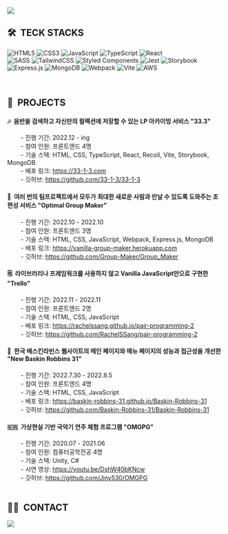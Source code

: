 <img src="https://capsule-render.vercel.app/api?type=soft&color=100f19&height=250&section=header&text=chaerin-dev&fontAlignY=45&fontSize=90&fontColor=f8247c&animation=blink&desc=WelcomeToMyGitHub&descSize=30&descAlignY=75">

<br>

## 🛠️ &nbsp;TECK STACKS

![HTML5](https://img.shields.io/badge/html5-%23E34F26.svg?style=for-the-badge&logo=html5&logoColor=white)
![CSS3](https://img.shields.io/badge/css3-%231572B6.svg?style=for-the-badge&logo=css3&logoColor=white)
![JavaScript](https://img.shields.io/badge/javascript-%23323330.svg?style=for-the-badge&logo=javascript&logoColor=%23F7DF1E)
![TypeScript](https://img.shields.io/badge/typescript-%23007ACC.svg?style=for-the-badge&logo=typescript&logoColor=white)
![React](https://img.shields.io/badge/react-%2320232a.svg?style=for-the-badge&logo=react&logoColor=%2361DAFB) <br/>
![SASS](https://img.shields.io/badge/SASS-hotpink.svg?style=for-the-badge&logo=SASS&logoColor=white)
![TailwindCSS](https://img.shields.io/badge/tailwindcss-%2338B2AC.svg?style=for-the-badge&logo=tailwind-css&logoColor=white)
![Styled Components](https://img.shields.io/badge/styled--components-DB7093?style=for-the-badge&logo=styled-components&logoColor=white)
![Jest](https://img.shields.io/badge/-jest-%23C21325?style=for-the-badge&logo=jest&logoColor=white)
![Storybook](https://img.shields.io/badge/-Storybook-FF4785?style=for-the-badge&logo=storybook&logoColor=white) <br/>
![Express.js](https://img.shields.io/badge/express.js-%23404d59.svg?style=for-the-badge&logo=express&logoColor=%2361DAFB)
![MongoDB](https://img.shields.io/badge/MongoDB-%234ea94b.svg?style=for-the-badge&logo=mongodb&logoColor=white)
![Webpack](https://img.shields.io/badge/webpack-%238DD6F9.svg?style=for-the-badge&logo=webpack&logoColor=black)
![Vite](https://img.shields.io/badge/vite-%23646CFF.svg?style=for-the-badge&logo=vite&logoColor=white)
![AWS](https://img.shields.io/badge/AWS-%23FF9900.svg?style=for-the-badge&logo=amazon-aws&logoColor=white)

<br>

## 🎁 &nbsp;PROJECTS
<h4>🎶 &nbsp;음반을 검색하고 자신만의 컬렉션에 저장할 수 있는 LP 아카이빙 서비스 <b>"33.3"</b></h4>
  <div markdown="1">
    &nbsp;&nbsp;&nbsp;&nbsp;&nbsp;&nbsp;&nbsp;
    - 진행 기간: 2022.12 - ing
    <br/>
    &nbsp;&nbsp;&nbsp;&nbsp;&nbsp;&nbsp;&nbsp;
    - 참여 인원: 프론트엔드 4명
    <br/>
    &nbsp;&nbsp;&nbsp;&nbsp;&nbsp;&nbsp;&nbsp;
    - 기술 스택: HTML, CSS, TypeScript, React, Recoil, Vite, Storybook, MongoDB
    <br/>
    &nbsp;&nbsp;&nbsp;&nbsp;&nbsp;&nbsp;&nbsp;
    - 배포 링크: <a href="https://33-1-3.com">https://33-1-3.com</a>
    <br/>
    &nbsp;&nbsp;&nbsp;&nbsp;&nbsp;&nbsp;&nbsp;
    - 깃허브: <a href="https://github.com/33-1-3/33-1-3">https://github.com/33-1-3/33-1-3</a>
  </div>

<h4>🎲 &nbsp;여러 번의 팀프로젝트에서 모두가 최대한 새로운 사람과 만날 수 있도록 도와주는 조 편성 서비스 <b>"Optimal Group Maker"</b></h4>
  <div markdown="1">
    &nbsp;&nbsp;&nbsp;&nbsp;&nbsp;&nbsp;&nbsp;
    - 진행 기간: 2022.10 - 2022.10
    <br/>
    &nbsp;&nbsp;&nbsp;&nbsp;&nbsp;&nbsp;&nbsp;
    - 참여 인원: 프론트엔드 3명
    <br/>
    &nbsp;&nbsp;&nbsp;&nbsp;&nbsp;&nbsp;&nbsp;
    - 기술 스택: HTML, CSS, JavaScript, Webpack, Express.js, MongoDB
    <br/>
    &nbsp;&nbsp;&nbsp;&nbsp;&nbsp;&nbsp;&nbsp;
    - 배포 링크: <a href="https://vanilla-group-maker.herokuapp.com">https://vanilla-group-maker.herokuapp.com</a>
    <br/>
    &nbsp;&nbsp;&nbsp;&nbsp;&nbsp;&nbsp;&nbsp;
    - 깃허브: <a href="https://github.com/Group-Maker/Group_Maker">https://github.com/Group-Maker/Group_Maker</a>
  </div>

<h4>🗒️ &nbsp;라이브러리나 프레임워크를 사용하지 않고 Vanilla JavaScript만으로 구현한 <b>"Trello"</b></h4>
  <div markdown="1">
    &nbsp;&nbsp;&nbsp;&nbsp;&nbsp;&nbsp;&nbsp;
    - 진행 기간: 2022.11 - 2022.11
    <br/>
    &nbsp;&nbsp;&nbsp;&nbsp;&nbsp;&nbsp;&nbsp;
    - 참여 인원: 프론트엔드 2명
    <br/>
    &nbsp;&nbsp;&nbsp;&nbsp;&nbsp;&nbsp;&nbsp;
    - 기술 스택: HTML, CSS, JavaScript
    <br/>
    &nbsp;&nbsp;&nbsp;&nbsp;&nbsp;&nbsp;&nbsp;
    - 배포 링크: <a href="https://rachelssang.github.io/pair-programming-2">https://rachelssang.github.io/pair-programming-2</a>
    <br/>
    &nbsp;&nbsp;&nbsp;&nbsp;&nbsp;&nbsp;&nbsp;
    - 깃허브: <a href="https://github.com/RachelSSang/pair-programming-2">https://github.com/RachelSSang/pair-programming-2</a>
  </div>

<h4>🍧 &nbsp;한국 배스킨라빈스 웹사이트의 메인 페이지와 메뉴 페이지의 성능과 접근성을 개선한 <b>"New Baskin Robbins 31"</b></h4>
  <div markdown="1">
    &nbsp;&nbsp;&nbsp;&nbsp;&nbsp;&nbsp;&nbsp;
    - 진행 기간: 2022.7.30 - 2022.8.5
    <br/>
    &nbsp;&nbsp;&nbsp;&nbsp;&nbsp;&nbsp;&nbsp;
    - 참여 인원: 프론트엔드 4명
    <br/>
    &nbsp;&nbsp;&nbsp;&nbsp;&nbsp;&nbsp;&nbsp;
    - 기술 스택: HTML, CSS, JavaScript
    <br/>
    &nbsp;&nbsp;&nbsp;&nbsp;&nbsp;&nbsp;&nbsp;
    - 배포 링크: <a href="https://baskin-robbins-31.github.io/Baskin-Robbins-31">https://baskin-robbins-31.github.io/Baskin-Robbins-31</a>
    <br/>
    &nbsp;&nbsp;&nbsp;&nbsp;&nbsp;&nbsp;&nbsp;
    - 깃허브: <a href="https://github.com/Baskin-Robbins-31/Baskin-Robbins-31">https://github.com/Baskin-Robbins-31/Baskin-Robbins-31</a>
  </div>

<h4>🇰🇷 &nbsp;가상현실 기반 국악기 연주 체험 프로그램 <b>"OMGPG"</b></h4>
  <div markdown="1">
    &nbsp;&nbsp;&nbsp;&nbsp;&nbsp;&nbsp;&nbsp;
    - 진행 기간: 2020.07 - 2021.06
    <br/>
    &nbsp;&nbsp;&nbsp;&nbsp;&nbsp;&nbsp;&nbsp;
    - 참여 인원: 컴퓨터공학전공 4명
    <br/>
    &nbsp;&nbsp;&nbsp;&nbsp;&nbsp;&nbsp;&nbsp;
    - 기술 스택: Unity, C#
    <br/>
    &nbsp;&nbsp;&nbsp;&nbsp;&nbsp;&nbsp;&nbsp;
    - 시연 영상: <a href="https://youtu.be/DshW40bKNcw">https://youtu.be/DshW40bKNcw</a>
    <br/>
    &nbsp;&nbsp;&nbsp;&nbsp;&nbsp;&nbsp;&nbsp;
    - 깃허브: <a href="https://github.com/Jiny530/OMGPG">https://github.com/Jiny530/OMGPG</a>
  </div>

<!--  -->
<!-- ## 😼 &nbsp;My GitHub Analytics -->
<!--  -->
<!-- <p align="center"> -->
<!--   <img height="180em" src="https://github-readme-stats.vercel.app/api?username=chaerin-dev&show_icons=true&theme=radical&include_all_commits=true&count_private=true&hide_border=true"/> -->
<!--   <img height="180em" src="https://github-readme-stats.vercel.app/api/top-langs/?username=chaerin-dev&layout=compact&theme=radical&hide_border=true"/> -->
<!--   <img height="180em" src="https://github-readme-stats.vercel.app/api/wakatime?username=chaerin_dev&layout=compact&theme=radical&hide_border=true" -->
<!-- </p> -->
<!--  -->
<!-- <br> -->

<br>

## 🤝🏻 &nbsp;CONTACT

<a href="mailto:chaerin.dev@gmail.com"><img src="https://img.shields.io/badge/-chaerin.dev@gmail.com-D14836?style=for-the-badge&logo=gmail&logoColor=white"/></a>


<br>
